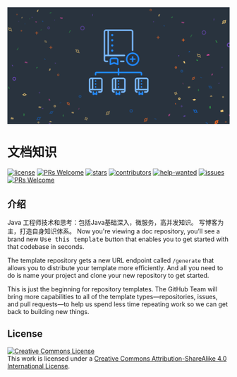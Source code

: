 <div align="center"> <img src="./images/repository-template-demo.png"/> </div>

# 文档知识
[![license](https://badgen.net/github/license/doocs/doc-template?color=green)](https://github.com/doocs/doc-template/blob/master/LICENSE)
[![PRs Welcome](https://badgen.net/badge/PRs/welcome/green)](http://makeapullrequest.com)
[![stars](https://badgen.net/github/stars/doocs/doc-template)](https://github.com/doocs/doc-template/stargazers)
[![contributors](https://badgen.net/github/contributors/doocs/doc-template)](https://github.com/doocs/doc-template/graphs/contributors)
[![help-wanted](https://badgen.net/github/label-issues/doocs/doc-template/help%20wanted/open)](https://github.com/doocs/doc-template/labels/help%20wanted)
[![issues](https://badgen.net/github/open-issues/doocs/doc-template)](https://github.com/doocs/doc-template/issues)
[![PRs Welcome](https://badgen.net/badge/PRs/welcome/green)](http://makeapullrequest.com)

## 介绍
Java 工程师技术和思考：包括Java基础深入，微服务，高并发知识。
写博客为主，打造自身知识体系。
Now you're viewing a doc repository, you’ll see a brand new <kbd>Use this template</kbd> button that enables you to get started with that codebase in seconds. 

The template repository gets a new URL endpoint called `/generate` that allows you to distribute your template more efficiently. And all you need to do is name your project and clone your new repository to get started.

This is just the beginning for repository templates. The GitHub Team will bring more capabilities to all of the template types—repositories, issues, and pull requests—to help us spend less time repeating work so we can get back to building new things.

## License
<a rel="license" href="http://creativecommons.org/licenses/by-sa/4.0/"><img alt="Creative Commons License" style="border-width:0" src="https://i.creativecommons.org/l/by-sa/4.0/88x31.png" /></a><br />This work is licensed under a <a rel="license" href="http://creativecommons.org/licenses/by-sa/4.0/">Creative Commons Attribution-ShareAlike 4.0 International License</a>.
